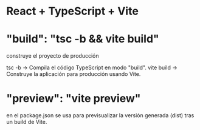 # React + TypeScript + Vite

# "build": "tsc -b && vite build"

construye el proyecto de producción

tsc -b → Compila el código TypeScript en modo "build".
vite build → Construye la aplicación para producción usando Vite.

# "preview": "vite preview"

en el package.json se usa para previsualizar la versión generada (dist) tras un build de Vite.
